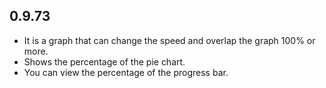 ## 0.9.73

* It is a graph that can change the speed and overlap the graph 100% or more.
* Shows the percentage of the pie chart.
* You can view the percentage of the progress bar.
